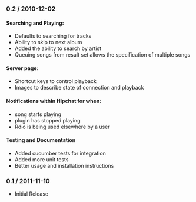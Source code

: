 ### 0.2 / 2010-12-02

#### Searching and Playing:

* Defaults to searching for tracks
* Ability to skip to next album
* Added the ability to search by artist
* Queuing songs from result set allows the specification of multiple songs

#### Server page:

* Shortcut keys to control playback
* Images to describe state of connection and playback

#### Notifications within Hipchat for when:

* song starts playing
* plugin has stopped playing
* Rdio is being used elsewhere by a user

#### Testing and Documentation

* Added cucumber tests for integration
* Added more unit tests
* Better usage and installation instructions

### 0.1 / 2011-11-10

* Initial Release
